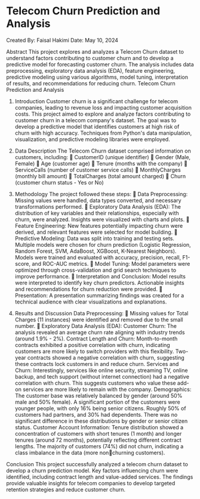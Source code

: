 # Telecom Churn Prediction and Analysis

Created By: Faisal Hakimi
Date: May 10, 2024

Abstract
This project explores and analyzes a Telecom Churn dataset to understand factors 
contributing to customer churn and to develop a predictive model for forecasting customer 
churn. The analysis includes data preprocessing, exploratory data analysis (EDA), feature 
engineering, predictive modeling using various algorithms, model tuning, interpretation of 
results, and recommendations for reducing churn.
Telecom Churn Prediction and Analysis

1. Introduction
Customer churn is a significant challenge for telecom companies, leading to revenue 
loss and impacting customer acquisition costs. This project aimed to explore and 
analyze factors contributing to customer churn in a telecom company's dataset. The 
goal was to develop a predictive model that identifies customers at high risk of churn 
with high accuracy. Techniques from Python's data manipulation, visualization, and 
predictive modeling libraries were employed.

2. Data Description
The Telecom Churn dataset comprised information on customers, including:
 CustomerID (unique identifier)
 Gender (Male, Female)
 Age (customer age)
 Tenure (months with the company)
 ServiceCalls (number of customer service calls)
 MonthlyCharges (monthly bill amount)
 TotalCharges (total amount charged)
 Churn (customer churn status - Yes or No)

3. Methodology
The project followed these steps:
 Data Preprocessing: Missing values were handled, data types converted, and necessary 
transformations performed.
 Exploratory Data Analysis (EDA): The distribution of key variables and their relationships, 
especially with churn, were analyzed. Insights were visualized with charts and plots.
 Feature Engineering: New features potentially impacting churn were derived, and relevant 
features were selected for model building.
 Predictive Modeling: Data was split into training and testing sets. Multiple models were 
chosen for churn prediction (Logistic Regression, Random Forest, SVM, AdaBoost, XGBoost, 
K-Nearest Neighbors). Models were trained and evaluated with accuracy, precision, recall, 
F1-score, and ROC-AUC metrics.
 Model Tuning: Model parameters were optimized through cross-validation and grid search 
techniques to improve performance.
 Interpretation and Conclusion: Model results were interpreted to identify key churn 
predictors. Actionable insights and recommendations for churn reduction were provided.
 Presentation: A presentation summarizing findings was created for a technical audience with 
clear visualizations and explanations.

4. Results and Discussion
Data Preprocessing:
 Missing values for Total Charges (11 instances) were identified and removed due to the small 
number.
 Exploratory Data Analysis (EDA):
Customer Churn: The analysis revealed an average churn rate aligning with industry trends (around 
1.9% - 2%).
Contract Length and Churn:
Month-to-month contracts exhibited a positive correlation with churn, indicating customers are more 
likely to switch providers with this flexibility.
Two-year contracts showed a negative correlation with churn, suggesting these contracts lock 
customers in and reduce churn.
Services and Churn: Interestingly, services like online security, streaming TV, online backup, and 
tech support (without internet connection) had a negative correlation with churn. This suggests 
customers who value these add-on services are more likely to remain with the company.
Demographics:
The customer base was relatively balanced by gender (around 50% male and 50% female).
A significant portion of the customers were younger people, with only 16% being senior citizens.
Roughly 50% of customers had partners, and 30% had dependents. There was no significant difference 
in these distributions by gender or senior citizen status.
Customer Account Information:
Tenure distribution showed a concentration of customers with short tenures (1 month) and longer 
tenures (around 72 months), potentially reflecting different contract lengths.
The majority of customers (74%) did not churn, indicating a class imbalance in the data (more non￾churning customers).

Conclusion
This project successfully analyzed a telecom churn dataset to develop a churn prediction model. Key 
factors influencing churn were identified, including contract length and value-added services. The 
findings provide valuable insights for telecom companies to develop targeted retention strategies and 
reduce customer churn.
